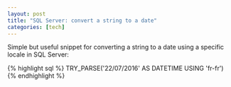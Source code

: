 ```yaml
---
layout: post
title: "SQL Server: convert a string to a date"
categories: [tech]
---
```

Simple but useful snippet for converting a string to a date using a specific locale in SQL Server:

{% highlight sql %}
TRY_PARSE('22/07/2016' AS DATETIME USING 'fr-fr')
{% endhighlight %}
